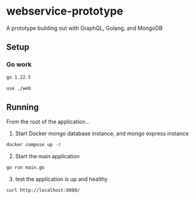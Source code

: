 # webservice-prototype

A prototype building out with GraphQL, Golang, and MongoDB

## Setup

### Go work

```txt
go 1.22.5

use ./web
```

## Running

From the root of the application...

1. Start Docker mongo database instance, and mongo express instance

```sh
docker compose up -d
```

2. Start the main application

```sh
go run main.go
```

3. test the application is up and healthy

```sh
curl http://localhost:8080/
```

